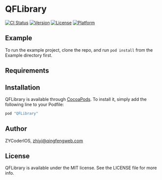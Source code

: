 # QFLibrary

[![CI Status](http://img.shields.io/travis/ZYCoderIOS/QFLibrary.svg?style=flat)](https://travis-ci.org/ZYCoderIOS/QFLibrary)
[![Version](https://img.shields.io/cocoapods/v/QFLibrary.svg?style=flat)](http://cocoapods.org/pods/QFLibrary)
[![License](https://img.shields.io/cocoapods/l/QFLibrary.svg?style=flat)](http://cocoapods.org/pods/QFLibrary)
[![Platform](https://img.shields.io/cocoapods/p/QFLibrary.svg?style=flat)](http://cocoapods.org/pods/QFLibrary)

## Example

To run the example project, clone the repo, and run `pod install` from the Example directory first.

## Requirements

## Installation

QFLibrary is available through [CocoaPods](http://cocoapods.org). To install
it, simply add the following line to your Podfile:

```ruby
pod "QFLibrary"
```

## Author

ZYCoderIOS, zhiyi@qingfengweb.com

## License

QFLibrary is available under the MIT license. See the LICENSE file for more info.
